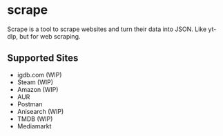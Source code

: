 # scrape

Scrape is a tool to scrape websites and turn their data into JSON. Like yt-dlp, but for web scraping.

## Supported Sites
- igdb.com (WIP)
- Steam (WIP)
- Amazon (WIP)
- AUR
- Postman
- Anisearch (WIP)
- TMDB (WIP)
- Mediamarkt
